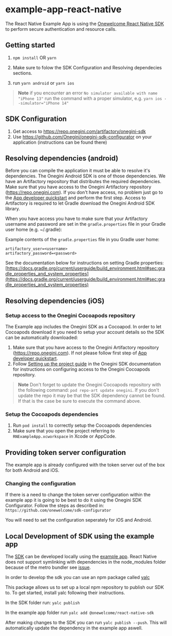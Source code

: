 # example-app-react-native

The React Native Example App is using the [Onewelcome React Native SDK](https://github.com/onewelcome/sdk-react-native) to perform secure authentication and resource calls. 
## Getting started

1. `npm install` OR `yarn`

2. Make sure to folow the SDK Configuration and Resolving dependecies sections.
3. run `yarn android` or `yarn ios`
>**Note** if you encounter an error `No simulator available with name "iPhone 13"` run the command with a proper simulator, e.g. `yarn ios --simulator="iPhone 14"`

## SDK Configuration

1. Get access to https://repo.onegini.com/artifactory/onegini-sdk
2. Use https://github.com/Onegini/onegini-sdk-configurator on your application (instructions can be found there)


## Resolving dependencies (android)

Before you can compile the application it must be able to resolve it's dependencies. The Onegini Android SDK is one of those dependencies.
We have an Artifactory repository that distributes the required dependencies. Make sure that you have access to the Onegini Artifactory
repository (https://repo.onegini.com). If you don't have access, no problem just go to
the [App developer quickstart](https://docs.onegini.com/app-developer-quickstart.html#step1) and perform the first step. Access to
Artifactory is required to let Gradle download the Onegini Android SDK library.

When you have access you have to make sure that your Artifactory username and password are set in the `gradle.properties` file in your
Gradle user home
(e.g. ~/.gradle):

Example contents of the `gradle.properties` file in you Gradle user home:

```
artifactory_user=<username>
artifactory_password=<password>
```

See the documentation below for instructions on setting Gradle properties:
[https://docs.gradle.org/current/userguide/build_environment.html#sec:gradle_properties_and_system_properties](https://docs.gradle.org/current/userguide/build_environment.html#sec:gradle_properties_and_system_properties)



## Resolving dependencies (iOS)
### Setup access to the Onegini Cocoapods repository
The Example app includes the Onegini SDK as a Cocoapod. In order to let Cocoapods download it you need to setup your account details so the SDK can be
automatically downloaded:
1. Make sure that you have access to the Onegini Artifactory repository (https://repo.onegini.com). If not please follow first step of [App developer quickstart](https://docs.onegini.com/app-developer-quickstart.html).
2. Follow [Setting up the project guide](https://docs.onegini.com/ios-sdk/topics/setting-up-the-project.html#cocoapods) in the Onegini SDK documentation for
instructions on configuring access to the Onegini Cocoapods repository.

>**Note** Don't forget to update the Onegini Cocoapods repository with the following command: `pod repo-art update onegini`. If you don't update the repo it may
be that the SDK dependency cannot be found. If that is the case be sure to execute the command above.

### Setup the Cocoapods dependencies
1. Run `pod install` to correctly setup the Cocoapods dependencies
2. Make sure that you open the project referring to `RNExampleApp.xcworkspace` in Xcode or AppCode.

## Providing token server configuration
The example app is already configured with the token server out of the box for both Android and iOS. 


### Changing the configuration
If there is a need to change the token server configuration within the example app it is going to be best to do it using the Onegini SDK Configurator. Follow
the steps as described in: `https://github.com/onewelcome/sdk-configurator`

You will need to set the configuration seperately for iOS and Android.

## Local Development of SDK using the example app
  
The [SDK](https://github.com/onewelcome/sdk-react-native) can be developed locally using the [example app](https://github.com/onewelcome/example-app-react-native). 
React Native does not support symlinking with dependencies in the node_modules folder because of the metro bundler see [issue](https://github.com/facebook/metro/issues/1).

In order to develop the sdk you can use an npm package called [yalc](https://www.npmjs.com/package/yalc)

This package allows us to set up a local npm repository to publish our SDK to.
To get started, install yalc following their instructions.

In the SDK folder run: `yalc publish`

In the example app folder run `yalc add @onewelcome/react-native-sdk`

After making changes to the SDK you can run `yalc publish --push`. This will automatically update the dependency in the example app aswell. 
